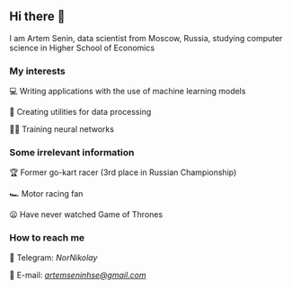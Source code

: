 ## Hi there 👋

I am Artem Senin, data scientist from Moscow, Russia, studying computer science in Higher School of Economics

### My interests

💻 Writing applications with the use of machine learning models

🔧 Creating utilities for data processing

💪🏻 Training neural networks


### Some irrelevant information

🏆 Former go-kart racer (3rd place in Russian Championship)

🏎️ Motor racing fan

😦 Have never watched Game of Thrones


### How to reach me
📱 Telegram: *NorNikolay*

📩 E-mail: *artemseninhse@gmail.com*

<!--
**artemseninhse/artemseninhse** is a ✨ _special_ ✨ repository because its `README.md` (this file) appears on your GitHub profile.

Here are some ideas to get you started:

- 🔭 I’m currently working on ...
- 🌱 I’m currently learning ...
- 👯 I’m looking to collaborate on ...
- 🤔 I’m looking for help with ...
- 💬 Ask me about ...
- 📫 How to reach me: ...
- 😄 Pronouns: ...
- ⚡ Fun fact: ...
-->
